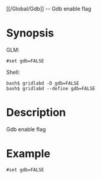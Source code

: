 [[/Global/Gdb]] -- Gdb enable flag

# Synopsis

GLM:

~~~
#set gdb=FALSE
~~~

Shell:

~~~
bash$ gridlabd -D gdb=FALSE
bash$ gridlabd --define gdb=FALSE
~~~

# Description

Gdb enable flag

# Example

~~~
#set gdb=FALSE
~~~

